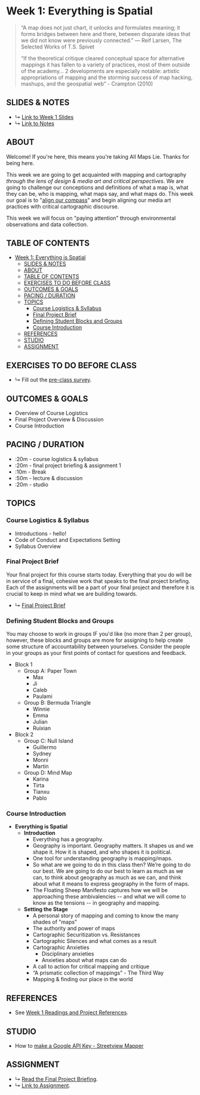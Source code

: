 # Week 1: Everything is Spatial

> “A map does not just chart, it unlocks and formulates meaning; it forms bridges between here and there, between disparate ideas that we did not know were previously connected.” ― Reif Larsen, The Selected Works of T.S. Spivet 
> 
> “If the theoretical critique cleared conceptual space for alternative mappings it has fallen to a variety of practices, most of them outside of the academy… 2 developments are especially notable: artistic appropriations of mapping and the storming success of map hacking, mashups, and the geospatial web” - Crampton (2010)

## SLIDES & NOTES
* ↳ [Link to Week 1 Slides](https://docs.google.com/presentation/d/1-siDyOb3lswuyA8C61EDtqBf8eIw4jGAtrlGx7o3NWI/edit?usp=sharing)
* ↳ [Link to Notes](https://docs.google.com/document/d/1Eh7NamHQQ8GW5zhG6vMBfZKNen9LYZduoy5Tl7ETjPA/edit?usp=sharing)

## ABOUT

Welcome! If you're here, this means you're taking All Maps Lie. Thanks for being here.

This week we are going to get acquainted with mapping and cartography *through the lens of design & media art and critical perspectives*. We are going to challenge our conceptions and definitions of what a map is, what they can be, who is mapping, what maps say, and what maps do. This week our goal is to "[align our compass](http://www.wordsinspace.net/mapsmedia/fall2018/portfolio/august-29-calibrating-the-compass/)" and begin aligning our media art practices with critical cartographic discourse.

This week we will focus on "paying attention" through environmental observations and data collection.

## TABLE OF CONTENTS

- [Week 1: Everything is Spatial](#week-1-everything-is-spatial)
  - [SLIDES & NOTES](#slides--notes)
  - [ABOUT](#about)
  - [TABLE OF CONTENTS](#table-of-contents)
  - [EXERCISES TO DO BEFORE CLASS](#exercises-to-do-before-class)
  - [OUTCOMES & GOALS](#outcomes--goals)
  - [PACING / DURATION](#pacing--duration)
  - [TOPICS](#topics)
    - [Course Logistics & Syllabus](#course-logistics--syllabus)
    - [Final Project Brief](#final-project-brief)
    - [Defining Student Blocks and Groups](#defining-student-blocks-and-groups)
    - [Course Introduction](#course-introduction)
  - [REFERENCES](#references)
  - [STUDIO](#studio)
  - [ASSIGNMENT](#assignment)

## EXERCISES TO DO BEFORE CLASS

* ↳ Fill out the [pre-class survey](https://forms.gle/sQ1E9ywrJxbDskVL7).

## OUTCOMES & GOALS

* Overview of Course Logistics
* Final Project Overview & Discussion
* Course Introduction

## PACING / DURATION

* :20m - course logistics & syllabus
* :20m - final project briefing & assignment 1
* :10m - Break
* :50m - lecture & discussion
* :20m - studio


## TOPICS

### Course Logistics & Syllabus

* Introductions - hello!
* Code of Conduct and Expectations Setting
* Syllabus Overview

### Final Project Brief

Your final project for this course starts today. Everything that you do will be in service of a final, cohesive work that speaks to the final project briefing. Each of the assignments will be a part of your final project and therefore it is crucial to keep in mind what we are building towards. 

* ↳ [Final Project Brief](assignments/final-project.md)


### Defining Student Blocks and Groups

You may choose to work in groups IF you'd like (no more than 2 per group), however, these blocks and groups are more for assigning to help create some structure of accountability between yourselves. Consider the people in your groups as your first points of contact for questions and feedback. 

* Block 1
  * Group A: Paper Town
    * Max
    * Ji
    * Caleb
    * Paulami
  * Group B: Bermuda Triangle
    * Winnie
    * Emma
    * Julian
    * Ruixian
* Block 2
  * Group C: Null Island
    * Guillermo
    * Sydney
    * Monni
    * Martin
  * Group D: Mind Map
    * Karina
    * Tirta
    * Tianxu
    * Pablo


### Course Introduction

* **Everything is Spatial**
  * **Introduction**
    * Everything has a geography.
    * Geography is important. Geography matters. It shapes us and we shape it. How it is shaped, and who shapes it is political. 
    * One tool for understanding geography is mapping/maps. 
    * So what are we going to do in this class then? We’re going to do our best. We are going to do our best to learn as much as we can, to think about geography as much as we can, and think about what it means to express geography in the form of maps. 
    * The Floating Sheep Manifesto captures how we will be approaching these ambivalencies -- and what we will come to know as the tensions -- in geography and mapping. 
  * **Setting the Stage**
    * A personal story of mapping and coming to know the many shades of "maps"
    * The authority and power of maps
    * Cartographic Securitization vs. Resistances
    * Cartographic Silences and what comes as a result
    * Cartographic Anxieties
      * Disciplinary anxieties
      * Anxieties about what maps can do
    * A call to action for critical mapping and critique
    * “A prismatic collection of mappings” - The Third Way
    * Mapping & finding our place in the world 


## REFERENCES

* See [Week 1 Readings and Project References](BIBLIOGRAPHY.md#week-01-everything-is-spatial).

## STUDIO

<!-- * ↳ [Link to Studio](../guides/paying-attention-guide.md). -->
<!-- * ↳ Introducing the [Implosion Project/Method](https://journal.culanth.org/index.php/ca/article/view/ca29.2.09/301). -->
<!-- * ↳ [Cartography Code of Ethics](https://github.com/joeyklee/carto-code-of-ethics)? -->
* How to [make a Google API Key - Streetview Mapper](https://learn.streetview-mapper.org/#/?id=making-a-google-maps-api-key)


## ASSIGNMENT

* ↳ [Read the Final Project Briefing](assignments/final-project.md).
* ↳ [Link to Assignment](assignments/assignment_01.md).




<!-- 

We will be exploring the following concepts in today's class:
* Key concepts:
  * "Situated Knowledges"
  * Production of Space
* We will ask:
  * What is a map? who maps? and to what end?
* We will see exampples of:
    * Reference maps
    * Thematic maps 

* Situating "mapping"
  * Who maps? 
  * What is being mapped? 
  * and to what ends?
* Situating our approach: Artists shaping (and being shaped by) spatial media
  * Why are we are mapping?
  * What will we be mapping?
  * How will we be mapping? 
  * 
  * 
* 
* 
IGNORE
* What is a map? what can a map be?
  * Everything is Spatial - overview of mapping, what it is/isn't, what it can be, and what it means for us in media art/design.
  * * Setting the stage:
  * What is a map? And Why it doesn't matter
  * Why do we map?
  * Who maps?
* Course goals:
  * To practice paying attention 
  * To ask geographic questions 
  * To explore spatial media
  * To learn together
-->
